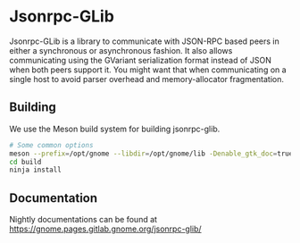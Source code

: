 # Jsonrpc-GLib

Jsonrpc-GLib is a library to communicate with JSON-RPC based peers in either a synchronous or asynchronous fashion.
It also allows communicating using the GVariant serialization format instead of JSON when both peers support it.
You might want that when communicating on a single host to avoid parser overhead and memory-allocator fragmentation.

## Building

We use the Meson build system for building jsonrpc-glib.

```sh
# Some common options
meson --prefix=/opt/gnome --libdir=/opt/gnome/lib -Denable_gtk_doc=true build
cd build
ninja install
```

## Documentation

Nightly documentations can be found at https://gnome.pages.gitlab.gnome.org/jsonrpc-glib/

